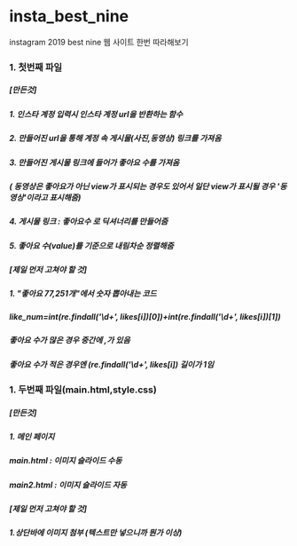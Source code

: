 # insta_best_nine
instagram 2019 best nine 웹 사이트 한번 따라해보기

### 1. 첫번째 파일
##### [만든것]
##### 1.  인스타 계정 입력시 인스타 계정  url을 반환하는 함수
##### 2.  만들어진 url을 통해 계정 속 게시물(사진,동영상) 링크를 가져옴
##### 3.  만들어진 게시물 링크에 들어가 좋아요 수를 가져옴 
#####      ( 동영상은 좋아요가 아닌 view가 표시되는 경우도 있어서 일단 view가 표시될 경우 '동영상'이라고 표시해줌)
##### 4.  게시물 링크  : 좋아요수 로 딕셔너리를 만들어줌
##### 5.  좋아요 수(value)를 기준으로 내림차순 정렬해줌
##### 
##### 
##### [제일 먼저 고쳐야 할 것]
##### 1. "좋아요 77,251개"에서 숫자 뽑아내는 코드
#####     like_num=int(re.findall('\d+', likes[i])[0])+int(re.findall('\d+', likes[i])[1])  
#####     좋아요 수가 많은 경우 중간에 ,가 있음
#####     좋아요 수가 적은 경우엔 (re.findall('\d+', likes[i]) 길이가 1임
###
### 1. 두번째 파일(main.html,style.css)
##### [만든것]
##### 1. 메인 페이지 
##### main.html : 이미지 슬라이드 수동
##### main2.html : 이미지 슬라이드 자동
##### 
##### 
##### [제일 먼저 고쳐야 할 것]
##### 1.상단바에 이미지 첨부 (텍스트만 넣으니까 뭔가 이상)


